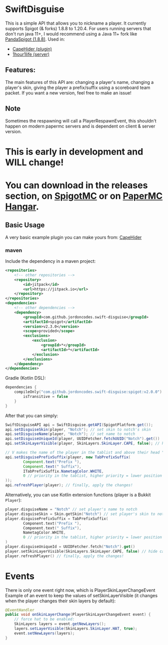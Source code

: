 # SwiftDisguise
This is a simple API that allows you to nickname a player. It currently supports Spigot (& forks) 1.8.8 to 1.20.4. For users running servers that don't run java 11+, I would recommend using a Java 11+ fork like [PandaSpigot (1.8.8)](https://github.com/hpfxd/PandaSpigot).
Used in:
- [CapeHider (plugin)](https://github.com/jordoncodes/CapeHider)
- [1hour1life (server)](https://discord.gg/qcUDTArQC7)
## Features:
The main features of this API are: changing a player's name, changing a player's skin, giving the player a prefix/suffix using a scoreboard team packet. If you want a new version, feel free to make an issue!

## Note
Sometimes the respawning will call a PlayerRespawnEvent, this shouldn't happen on modern papermc servers and is dependent on client & server version.

# This is early in development and WILL change!
# You can download in the releases section, on [SpigotMC](https://www.spigotmc.org/resources/swiftdisguise.115002/) or on [PaperMC Hangar](https://hangar.papermc.io/onlyjordon/SwiftDisguise).

## Basic Usage
A very basic example plugin you can make yours from: [CapeHider](https://github.com/jordoncodes/CapeHider)

### maven
Include the dependency in a maven project:
```xml
<repositories>
    <!-- other repositories -->
    <repository>
        <id>jitpack</id>
        <url>https://jitpack.io</url>
    </repository>
</repositories>
<dependencies>
    <!-- other dependencies -->
    <dependency>
        <groupId>com.github.jordoncodes.swift-disguise</groupId>
        <artifactId>spigot</artifactId>
        <version>v2.3.0</version>
        <scope>provided</scope>
        <exclusions>
            <exclusion>
                <groupId>*</groupId>
                <artifactId>*</artifactId>
            </exclusion>
        </exclusions>
    </dependency>
</dependencies>
```

Gradle (Kotlin DSL):
```kotlin
dependencies {
    compileOnly("com.github.jordoncodes.swift-disguise:spigot:v2.0.0") {
        isTransitive = false
    }
}
```

After that you can simply:

```java
SwiftDisguiseAPI api = SwiftDisguise.getAPI(SpigotPlatform.get());
api.setDisguiseSkin(player, "Notch"); // set skin to notch's skin
api.setDisguiseName(player, "Notch"); // set name to notch
api.setDisguiseUniqueId(player, UUIDFetcher.fetchUUID("Notch").get())
api.setSkinLayerVisible(player, SkinLayers.SkinLayer.CAPE, false); // hide cape

// V makes the name of the player in the tablist and above their head "Prefix {player's nickname} Suffix". This uses [Adventure](https://docs.advntr.dev/index.html).
api.setDisguisePrefixSuffix(player, new TabPrefixSuffix(
        Component.text("Prefix "),
        Component.text(" Suffix"),
        ITabPrefixSuffix.NametagColor.WHITE,
        0 // priority in the tablist, higher priority = lower position in tablist.
));
api.refreshPlayer(player); // finally, apply the changes!
```

Alternatively, you can use Kotlin extension functions (player is a Bukkit `Player`):
```kotlin
player.disguiseName = "Notch" // set player's name to notch
player.disguiseSkin = Skin.getSkin("Notch") // set player's skin to notch's skin, makes mojang api calls
player.disguisePrefixSuffix = TabPrefixSuffix(
        Component.text("Prefix "),
        Component.text(" Suffix"),
        NametagColor.WHITE,
        0 // priority in the tablist, higher priority = lower position in tablist.
)
player.disguiseUniqueId = UUIDFetcher.fetch("Notch").get()
player.setSkinLayerVisible(SkinLayers.SkinLayer.CAPE, false) // hide cape
player.refreshPlayer() // finally, apply the changes!
```


# Events
There is only one event right now, which is PlayerSkinLayerChangeEvent
Example of an event to keep the values of setSkinLayerVisible (it changes when the player changes their skin layers by default):
```java
@EventHandler
public void onSkinLayerChange(PlayerSkinLayerChangeEvent event) {
    // force hat to be enabled:
    SkinLayers layers = event.getNewLayers();
    layers.setLayerVisible(SkinLayers.SkinLayer.HAT, true);
    event.setNewLayers(layers);
}
```
